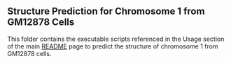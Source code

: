 ## Structure Prediction for Chromosome 1 from GM12878 Cells

This folder contains the executable scripts referenced in the Usage section of the main [README](../README.md) page to predict the structure of chromosome 1 from GM12878 cells. 
